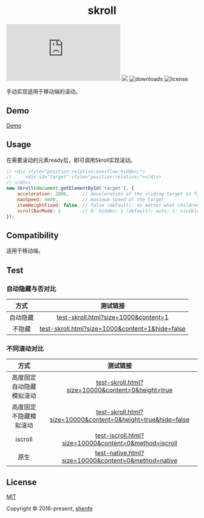 <h1 align="center">skroll</h1>

![gzip size](http://img.badgesize.io/https://raw.githubusercontent.com/shenfe/skroll/master/dist/Skroll.min.js?compression=gzip)
<a href="https://www.npmjs.com/package/skroll"><img src="https://img.shields.io/npm/v/skroll.svg"></a>
![downloads](https://img.shields.io/npm/dm/skroll.svg)
![license](https://img.shields.io/npm/l/skroll.svg)

手动实现适用于移动端的滚动。

## Demo

[Demo](http://shenfe.github.io/repos/skroll/test/test.html)

## Usage

在需要滚动的元素ready后，即可调用Skroll实现滚动。

```js
// <div style="position:relative;overflow:hidden;">
//     <div id="target" style="position:relative;"></div>
// </div>
new Skroll(document.getElementById('target'), {
    acceleration: 2000,     // deceleration of the sliding target in fact
    maxSpeed: 4000,         // maximum speed of the target
    itemHeightFixed: false, // false (default): no matter what children are like; true: optimized if the target's each child is of a fixed height
    scrollBarMode: 1        // 0: hidden; 1 (default): auto; 1: visible
});
```

## Compatibility

适用于移动端。

## Test

### 自动隐藏与否对比

| 方式 | 测试链接 |
| :---: | :---: |
| 自动隐藏 | [test-skroll.html?size=1000&content=1](http://shenfe.github.io/repos/skroll/test/test-skroll.html?size=1000&content=1) |
| 不隐藏 | [test-skroll.html?size=1000&content=1&hide=false](http://shenfe.github.io/repos/skroll/test/test-skroll.html?size=1000&content=1&hide=false) |

### 不同滚动对比

| 方式 | 测试链接 |
| :---: | :---: |
| 高度固定自动隐藏模拟滚动 | [test-skroll.html?size=10000&content=0&height=true](http://shenfe.github.io/repos/skroll/test/test-skroll.html?size=10000&content=0&height=true) |
| 高度固定不隐藏模拟滚动 | [test-skroll.html?size=10000&content=0&height=true&hide=false](http://shenfe.github.io/repos/skroll/test/test-skroll.html?size=10000&content=0&height=true&hide=false) |
| iscroll | [test-iscroll.html?size=10000&content=0&method=iscroll](http://shenfe.github.io/repos/skroll/test/test-iscroll.html?size=10000&content=0&method=iscroll) |
| 原生 | [test-native.html?size=10000&content=0&method=native](http://shenfe.github.io/repos/skroll/test/test-native.html?size=10000&content=0&method=native) |

## License

[MIT](http://opensource.org/licenses/MIT)

Copyright © 2016-present, [shenfe](https://github.com/shenfe)
